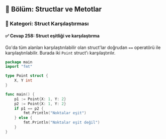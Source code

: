 ## 📘 Bölüm: Structlar ve Metotlar  
### 🔹 Kategori: Struct Karşılaştırması  
#### ✅ Cevap 258: Struct eşitliği ve karşılaştırma

Go'da tüm alanları karşılaştırılabilir olan struct'lar doğrudan `==` operatörü ile karşılaştırılabilir. Burada iki `Point` struct'ı karşılaştırılır.

```go
package main
import "fmt"

type Point struct {
    X, Y int
}

func main() {
    p1 := Point{X: 1, Y: 2}
    p2 := Point{X: 1, Y: 2}
    if p1 == p2 {
        fmt.Println("Noktalar eşit")
    } else {
        fmt.Println("Noktalar eşit değil")
    }
}
```
